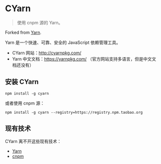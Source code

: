 # CYarn

> 使用 cnpm 源的 Yarn。

Forked from [Yarn](https://github.com/yarnpkg/yarn).

Yarn 是一个快速、可靠、安全的 JavaScript 依赖管理工具。

- CYarn 网站：http://cyarnpkg.com/
- Yarn 中文文档：https://yarnpkg.com/ （官方网站支持多语言，但是中文文档还没有）

## 安装 CYarn

```shell
npm install -g cyarn
```

或者使用 cnpm 源：

```shell
npm install -g cyarn --registry=https://registry.npm.taobao.org
```

## 现有技术

CYarn 离不开这些现有技术：

 - [Yarn](https://github.com/yarnpkg/yarn)
 - [cnpm](https://github.com/cnpm/cnpm)

